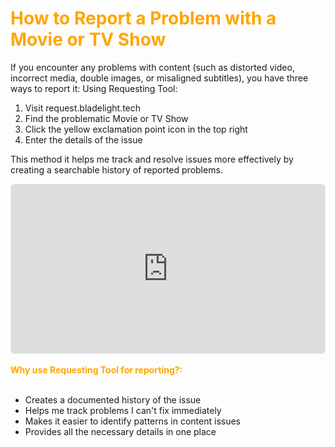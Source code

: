 # <span style="color:orange">How to Report a Problem with a Movie or TV Show</span>
If you encounter any problems with content (such as distorted video, incorrect media, double images, or misaligned subtitles), you have three ways to report it:
Using Requesting Tool:
1. Visit request.bladelight.tech
2. Find the problematic Movie or TV Show
3. Click the yellow exclamation point icon in the top right
4. Enter the details of the issue

This method it helps me track and resolve issues more effectively by creating a searchable history of reported problems.
<div style="position:relative;height:0;width:100%;overflow:hidden;z-index:99999;border-radius:6px;box-sizing:border-box;border:1px solid #e7e7e7;padding-bottom:calc(47.44525547% + 31px)"><iframe src="https://www.guidejar.com/embed/5ffd99b6-cbb3-484f-b032-5876b8033a97?type=1&controls=on" width="100%" height="100%" style="position:absolute;inset:0" allowfullscreen frameborder="0"></iframe></div><br>
<b><span style="color:orange">Why use Requesting Tool for reporting?:</span></b>
<br>
<br>

  * Creates a documented history of the issue<br>
  * Helps me track problems I can't fix immediately<br>
  * Makes it easier to identify patterns in content issues<br>
  * Provides all the necessary details in one place
